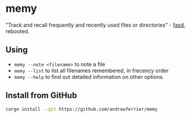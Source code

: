 # memy

"Track and recall frequently and recently used files or directories" - [fasd](https://github.com/clvv/fasd), rebooted.

## Using

* `memy --note <filename>` to note a file
* `memy --list` to list all filenames remembered, in frecency order
* `memy --help` to find out detailed information on other options.

## Install from GitHub

```sh
cargo install --git https://github.com/andrewferrier/memy
```
